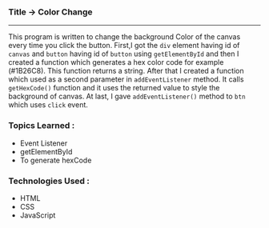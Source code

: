 ### Title ->  Color Change

---

This program is written to change the background Color of the canvas every time you click the button.
First,I got the `div` element having id of `canvas` and `button` having id of `button`  using `getElementById` and then I created a function which generates a hex color code for example (#1B26C8). This function returns a string. After that I created a function which used as a second parameter in `addEventListener` method. It calls `getHexCode()` function and it uses the returned value to style the background of canvas. At last, I gave `addEventListener()` method to `btn` which uses `click` event.

### Topics Learned :
- Event Listener
- getElementById
- To generate hexCode

### Technologies Used :
- HTML
- CSS
- JavaScript